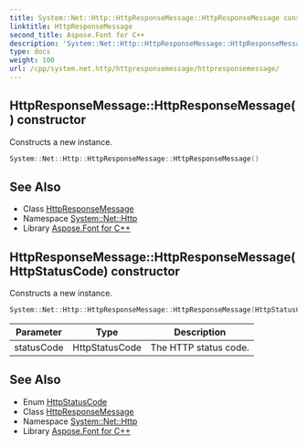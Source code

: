 ```yaml
---
title: System::Net::Http::HttpResponseMessage::HttpResponseMessage constructor
linktitle: HttpResponseMessage
second_title: Aspose.Font for C++
description: 'System::Net::Http::HttpResponseMessage::HttpResponseMessage constructor. Constructs a new instance in C++.'
type: docs
weight: 100
url: /cpp/system.net.http/httpresponsemessage/httpresponsemessage/
---
```

## HttpResponseMessage::HttpResponseMessage() constructor


Constructs a new instance.

```cpp
System::Net::Http::HttpResponseMessage::HttpResponseMessage()
```

## See Also

* Class [HttpResponseMessage](../)
* Namespace [System::Net::Http](../../)
* Library [Aspose.Font for C++](../../../)
## HttpResponseMessage::HttpResponseMessage(HttpStatusCode) constructor


Constructs a new instance.

```cpp
System::Net::Http::HttpResponseMessage::HttpResponseMessage(HttpStatusCode statusCode)
```


| Parameter | Type | Description |
| --- | --- | --- |
| statusCode | HttpStatusCode | The HTTP status code. |

## See Also

* Enum [HttpStatusCode](../../../system.net/httpstatuscode/)
* Class [HttpResponseMessage](../)
* Namespace [System::Net::Http](../../)
* Library [Aspose.Font for C++](../../../)
